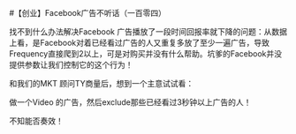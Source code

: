#【创业】Facebook广告不听话（一百零四）

找不到什么办法解决Facebook 广告播放了一段时间回报率就下降的问题：从数据上看，是Facebook对着已经看过广告的人又重复多放了至少一遍广告，导致Frequency直接爬到2以上，可是对购买并没有什么帮助。坑爹的Facebook并没提供参数让我们控制它的这个行为！

和我们的MKT 顾问TY商量后，想到一个主意试试看：

做一个Video 的广告，然后exclude那些已经看过3秒钟以上广告的人！

不知能否奏效！